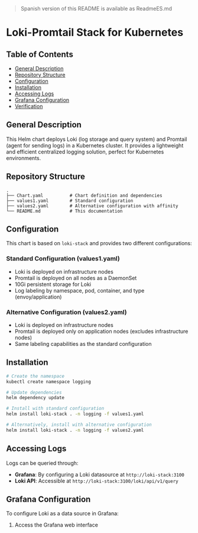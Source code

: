 > Spanish version of this README is available as ReadmeES.md

# Loki-Promtail Stack for Kubernetes

## Table of Contents
* [General Description](#description)
* [Repository Structure](#structure)
* [Configuration](#configuration)
* [Installation](#installation)
* [Accessing Logs](#access)
* [Grafana Configuration](#grafana)
* [Verification](#verification)

<a name="description"></a>
## General Description
This Helm chart deploys Loki (log storage and query system) and Promtail (agent for sending logs) in a Kubernetes cluster. It provides a lightweight and efficient centralized logging solution, perfect for Kubernetes environments.

<a name="structure"></a>
## Repository Structure
```
.
├── Chart.yaml          # Chart definition and dependencies
├── values1.yaml        # Standard configuration
├── values2.yaml        # Alternative configuration with affinity
└── README.md           # This documentation
```

<a name="configuration"></a>
## Configuration
This chart is based on `loki-stack` and provides two different configurations:

### Standard Configuration (values1.yaml)
- Loki is deployed on infrastructure nodes
- Promtail is deployed on all nodes as a DaemonSet
- 10Gi persistent storage for Loki
- Log labeling by namespace, pod, container, and type (envoy/application)

### Alternative Configuration (values2.yaml)
- Loki is deployed on infrastructure nodes
- Promtail is deployed only on application nodes (excludes infrastructure nodes)
- Same labeling capabilities as the standard configuration

<a name="installation"></a>
## Installation

```bash
# Create the namespace
kubectl create namespace logging

# Update dependencies
helm dependency update

# Install with standard configuration
helm install loki-stack . -n logging -f values1.yaml

# Alternatively, install with alternative configuration
helm install loki-stack . -n logging -f values2.yaml
```

<a name="access"></a>
## Accessing Logs

Logs can be queried through:

- **Grafana**: By configuring a Loki datasource at `http://loki-stack:3100`
- **Loki API**: Accessible at `http://loki-stack:3100/loki/api/v1/query`

<a name="grafana"></a>
## Grafana Configuration

To configure Loki as a data source in Grafana:

1. Access the Grafana web interface
